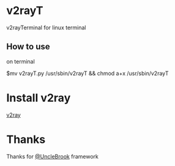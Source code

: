 # v2rayT
v2rayTerminal for linux terminal

## How to use
 on terminal

$mv v2rayT.py /usr/sbin/v2rayT && chmod a+x /usr/sbin/v2rayT

# Install v2ray
<a href="https://www.v2ray.com/en/welcome/install.html">v2ray</a> 

# Thanks
 Thanks for <a href="https://github.com/UncleBrook/v2rayT"> @UncleBrook</a> framework
